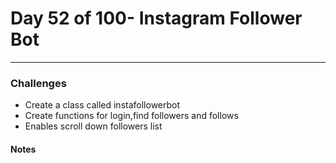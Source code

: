 # Day 52 of 100- Instagram Follower Bot
-------
### Challenges
- Create a class called instafollowerbot
- Create functions for login,find followers and follows
- Enables scroll down followers list

#### Notes
